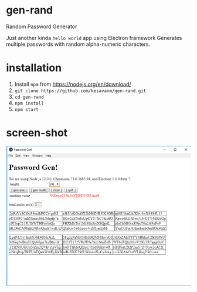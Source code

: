 # gen-rand
Random Password Generator

Just another kinda `hello world` app using Electron framework
Generates multiple passwords with random alpha-numeric characters.

# installation

1. Install `npm` from https://nodejs.org/en/download/
1. `git clone https://github.com/kesavanm/gen-rand.git`
1. `cd gen-rand`
1. `npm install`
1. `npm start`

# screen-shot
<img src='passwd-gen.png'>
